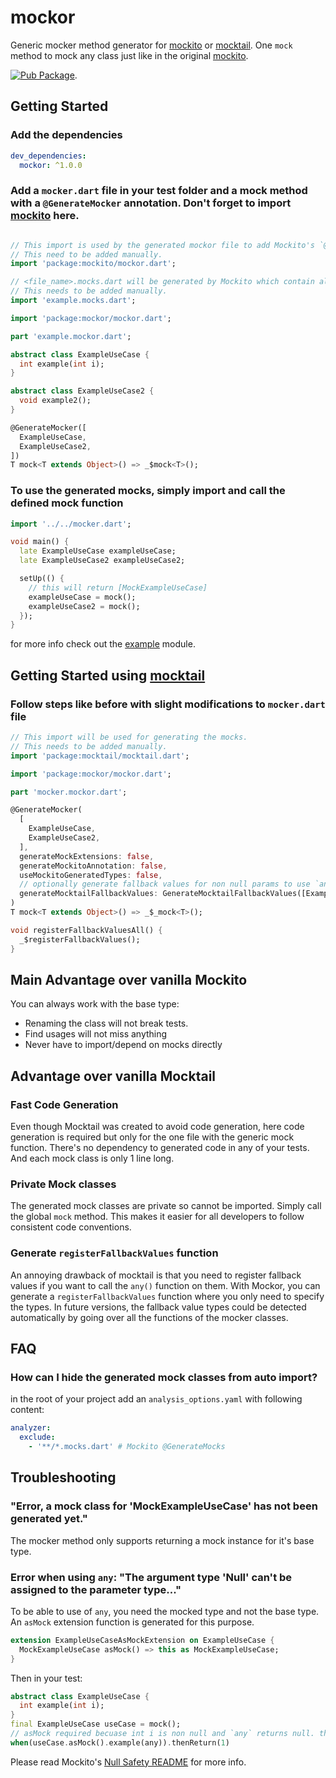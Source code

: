 # mockor

Generic mocker method generator for [mockito](https://pub.dev/packages/mockito) or [mocktail](https://pub.dev/packages/mocktail).
One `mock` method to mock any class just like in the original [mockito](https://site.mockito.org/). 

[![Pub Package](https://img.shields.io/pub/v/mockor.svg)](https://pub.dev/packages/mockor).

## Getting Started

### Add the dependencies

```yaml
dev_dependencies:
  mockor: ^1.0.0

```

### Add a `mocker.dart` file in your test folder and a mock method with a `@GenerateMocker` annotation. Don't forget to import [mockito](https://pub.dev/packages/mockito) here.

```dart

// This import is used by the generated mockor file to add Mockito's `@GenerateMocks` annotation.
// This need to be added manually.
import 'package:mockito/mockor.dart';

// <file_name>.mocks.dart will be generated by Mockito which contain all the generated mocks.
// This needs to be added manually.
import 'example.mocks.dart';

import 'package:mockor/mockor.dart';

part 'example.mockor.dart';

abstract class ExampleUseCase {
  int example(int i);
}

abstract class ExampleUseCase2 {
  void example2();
}

@GenerateMocker([
  ExampleUseCase,
  ExampleUseCase2,
])
T mock<T extends Object>() => _$mock<T>();
```

### To use the generated mocks, simply import and call the defined mock function

```dart
import '../../mocker.dart';

void main() {
  late ExampleUseCase exampleUseCase;
  late ExampleUseCase2 exampleUseCase2;

  setUp(() {
    // this will return [MockExampleUseCase]
    exampleUseCase = mock();
    exampleUseCase2 = mock();
  });
}
```

for more info check out the [example](https://github.com/digitalrmdy/mockito-builder/tree/master/example) module.

## Getting Started using [mocktail](https://pub.dev/packages/mocktail)
### Follow steps like before with slight modifications to `mocker.dart` file

```dart
// This import will be used for generating the mocks.
// This needs to be added manually. 
import 'package:mocktail/mocktail.dart';

import 'package:mockor/mockor.dart';

part 'mocker.mockor.dart';

@GenerateMocker(
  [
    ExampleUseCase,
    ExampleUseCase2,
  ],
  generateMockExtensions: false,
  generateMockitoAnnotation: false,
  useMockitoGeneratedTypes: false,
  // optionally generate fallback values for non null params to use `any()`
  generateMocktailFallbackValues: GenerateMocktailFallbackValues([ExampleModel]),
)
T mock<T extends Object>() => _$_mock<T>();

void registerFallbackValuesAll() {
  _$registerFallbackValues();
}


```

## Main Advantage over vanilla Mockito

You can always work with the base type:
- Renaming the class will not break tests.
- Find usages will not miss anything
- Never have to import/depend on mocks directly

## Advantage over vanilla Mocktail
### Fast Code Generation
Even though Mocktail was created to avoid code generation, here code generation is required but only for the one file with the generic mock function.
There's no dependency to generated code in any of your tests. And each mock class is only 1 line long.
### Private Mock classes
The generated mock classes are private so cannot be imported. Simply call the global `mock` method. 
This makes it easier for all developers to follow consistent code conventions.
### Generate `registerFallbackValues` function
An annoying drawback of mocktail is that you need to register fallback values if you want to call the `any()` function on them.
With Mockor, you can generate a `registerFallbackValues` function where you only need to specify the types. 
In future versions, the fallback value types could be detected automatically by going over all the functions of the mocker classes. 

## FAQ
### How can I hide the generated mock classes from auto import?

in the root of your project add an `analysis_options.yaml` with following content:
```yaml  
analyzer:
  exclude:
    - '**/*.mocks.dart' # Mockito @GenerateMocks
``` 

## Troubleshooting
### "Error, a mock class for 'MockExampleUseCase' has not been generated yet."

The mocker method only supports returning a mock instance for it's base type.

### Error when using `any`: "The argument type 'Null' can't be assigned to the parameter type..."
To be able to use of `any`, you need the mocked type and not the base type. 
An `asMock` extension function is generated for this purpose.

```dart
extension ExampleUseCaseAsMockExtension on ExampleUseCase {
  MockExampleUseCase asMock() => this as MockExampleUseCase;
}
```
Then in your test:
```dart  
abstract class ExampleUseCase {
  int example(int i);
}
final ExampleUseCase useCase = mock();
// asMock required becuase int i is non null and `any` returns null. the method is overriden with a nullable param in MockExampleUseCase.
when(useCase.asMock().example(any)).thenReturn(1)
``` 
Please read Mockito's [Null Safety README](https://github.com/dart-lang/mockito/blob/master/NULL_SAFETY_README.md) for more info.